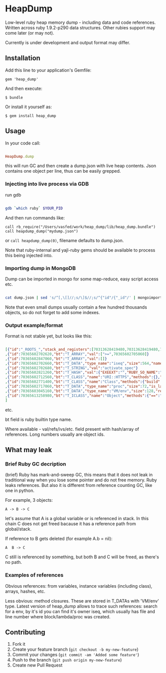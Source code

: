 # HeapDump

Low-level ruby heap memory dump - including data and code references.
Written across ruby 1.9.2-p290 data structures. Other rubies support may come later (or may not).

Currently is under development and output format may differ.

## Installation

Add this line to your application's Gemfile:

    gem 'heap_dump'

And then execute:

    $ bundle

Or install it yourself as:

    $ gem install heap_dump

## Usage

In your code call:

```ruby

HeapDump.dump
```

this will run GC and then create a dump.json with live heap contents.
Json contains one object per line, thus can be easily grepped.

### Injecting into live process via GDB

run gdb

```bash

gdb `which ruby` $YOUR_PID
```

And then run commands like:

```
call rb_require("/Users/vasfed/work/heap_dump/lib/heap_dump.bundle")
call heapdump_dump("mydump.json")
```

or `call heapdump_dump(0)`, filename defaults to dump.json.

Note that ruby-internal and yajl-ruby gems should be available to process this being injected into.

### Importing dump in MongoDB

Dump can be imported in mongo for some map-reduce, easy script access etc.

```bash

cat dump.json | sed 's/^[,\[]//;s/\]$//;s/^{"id"/{"_id"/' | mongoimport -d database_name -c collection_name --drop --type json
```

Note that even small dumps usually contain a few hundred thousands objects, so do not forget to add some indexes.


### Output example/format

Format is not stable yet, but looks like this:

```json

[{"id":"_ROOTS_","stack_and_registers":[70313628419480,70313628419480,70313628419480,"trace",70313627751860],"classes":[70313627319820,70313628530860]}
,{"id":70365602702620,"bt":"T_ARRAY","val":[">=",70365602705060]}
,{"id":70365602847060,"bt":"T_ARRAY","val":[]}
,{"id":70365602702660,"bt":"T_DATA","type_name":"iseq","size":564,"name":"activate_spec","filename":"/Users/vasfed/.rvm/rubies/ruby-1.9.2-p290/lib/ruby/site_ruby/1.9.1/rubygems.rb","line":485,"type":"method","refs_array_id":70365602847060,"coverage":null,"klass":70365602821240,"cref_stack":70365602848300,"defined_method_id":12672}
,{"id":70365602702680,"bt":"T_STRING","val":"activate_spec"}
,{"id":70365602821260,"bt":"T_HASH","val":{"EXEEXT":"","RUBY_SO_NAME":"ruby.1.9.1","arch":"x86_64-darwin11.2.0","bindir":70365603049640,"libdir":70365603050600,"ruby_install_name":"ruby","ruby_version":"1.9.1","rubylibprefix":70365603112080,"sitedir":70365603112440,"sitelibdir":70365603048920,"datadir":70365603049880,"vendordir":70365603112500,"vendorlibdir":70365603048800}}
,{"id":70365602712560,"bt":"T_CLASS","name":"URI::HTTPS","methods":{},"ivs":{"__classpath__":"URI::HTTPS","DEFAULT_PORT":443},"super":70365602771440}
,{"id":70365602771400,"bt":"T_CLASS","name":"Class","methods":{"build":70365602782860},"ivs":{"__attached__":70365602771440},"super":70365611597900}
,{"id":70365602717060,"bt":"T_DATA","type_name":"proc","size":72,"is_lambda":0,"blockprocval":null,"envval":70365602712440,"iseq":{"id":70365600821896,"name":"block in <class:FileList>","filename":"/Users/vasfed/.rvm/gems/ruby-1.9.2-p290/gems/rake-0.9.2.2/lib/rake/file_list.rb","line":743,"type":"block","refs_array_id":70365611724600,"coverage":null,"klass":null,"cref_stack":70365611799480,"defined_method_id":0}}
,{"id":70365603045160,"bt":"T_DATA","type_name":"VM/env","size":128,"refs":[]}
,{"id":70365613258980,"bt":"T_ICLASS","name":"Object","methods":{"==":"(CFUNC)",">":"(CFUNC)",">=":"(CFUNC)","<":"(CFUNC)","<=":"(CFUNC)","between?":"(CFUNC)"},"ivs":{"__classid__":"Comparable"},"super":70365613259120}
]
```
etc.

bt field is ruby builtin type name.

Where available - val/refs/ivs/etc. field present with hash/array of references.
Long numbers usually are object ids.

## What may leak

### Brief Ruby GC decription
(brief) Ruby has mark-and-sweep GC, this means that it does not leak in traditional way when you lose some pointer and do not free memory.
Ruby leaks references. But also it is different from reference counting GC, like one in python.

For example, 3 objects:

```
A -> B -> C
```
let's assume that A is a global variable or is referenced in stack. In this chain C does not get freed bacause it has a reference path from global/stack.

If reference to B gets deleted (for example A.b = nil):

```
A  B -> C
```
C still is referenced by something, but both B and C will be freed, as there's no path.

### Examples of references

Obvious references: from variables, instance variables (including class), arrays, hashes, etc.

Less obvious: method closures. These are stored in T_DATAs with 'VM/env' type.
Latest version of heap_dump allows to trace such references: search for a env, by it's id you can find it's owner iseq, which usually has file and line number where block/lambda/proc was created.

## Contributing

1. Fork it
2. Create your feature branch (`git checkout -b my-new-feature`)
3. Commit your changes (`git commit -am 'Added some feature'`)
4. Push to the branch (`git push origin my-new-feature`)
5. Create new Pull Request
